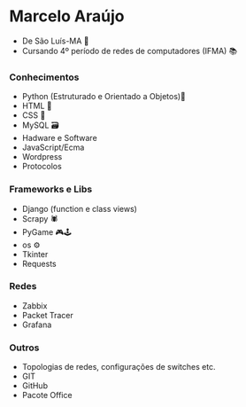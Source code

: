 # Marcelo Araújo
* De São Luís-MA 📍
* Cursando 4º período de redes de computadores (IFMA) 📚

### Conhecimentos
* Python (Estruturado e Orientado a Objetos)🐍
* HTML 📰
* CSS 🎨
* MySQL 🗃
* Hadware e Software
* JavaScript/Ecma
* Wordpress
* Protocolos

### Frameworks e Libs
* Django (function e class views)
* Scrapy 🕷
* PyGame 🎮🕹
* os ⚙
* Tkinter
* Requests

### Redes
* Zabbix
* Packet Tracer
* Grafana

### Outros
* Topologias de redes, configurações de switches etc.
* GIT
* GitHub
* Pacote Office

